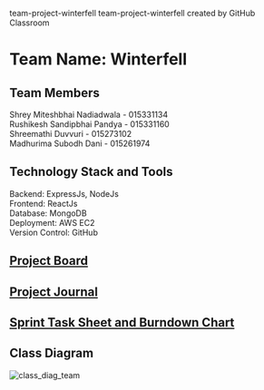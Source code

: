 team-project-winterfell
team-project-winterfell created by GitHub Classroom

# Team Name: Winterfell

## Team Members
Shrey Miteshbhai Nadiadwala - 015331134 <br />
Rushikesh Sandipbhai Pandya - 015331160 <br />
Shreemathi Duvvuri - 015273102<br />
Madhurima Subodh Dani - 015261974

## Technology Stack and Tools
Backend: ExpressJs, NodeJs <br />
Frontend: ReactJs <br />
Database: MongoDB <br />
Deployment: AWS EC2 <br />
Version Control: GitHub <br />

## [Project Board](https://github.com/gopinathsjsu/team-project-winterfell/projects/1)

## [Project Journal](https://github.com/gopinathsjsu/team-project-winterfell/blob/main/Documentation/Project%20Journal.md)

## [Sprint Task Sheet and Burndown Chart](https://github.com/gopinathsjsu/team-project-winterfell/blob/main/Documentation/Sprint%20Task%20Sheet.xlsx)

## Class Diagram 

![class_diag_team](https://user-images.githubusercontent.com/89545745/168493617-b93aea71-d409-492c-bee0-5a115ea1eb22.PNG)

